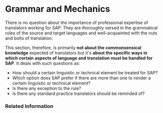 # Grammar and Mechanics

There is no question about the importance of professional expertise of translators working for SAP. They are thoroughly versed in the grammatical rules of the source and target languages and well-acquainted with the nuts and bolts of translation.

This section, therefore, is primarily **not about the commonsensical knowledge** expected of translators but it's **about the specific ways in which certain aspects of language and translation must be handled for SAP**. It deals with such questions as:

* How should a certain linguistic or technical element be treated for SAP?
* Which option does SAP prefer if there are more than one to render a certain linguistic or technical element?
* Is there any exception to the rule?
* Is there any standard practice translators should be reminded of?

### Related Information
